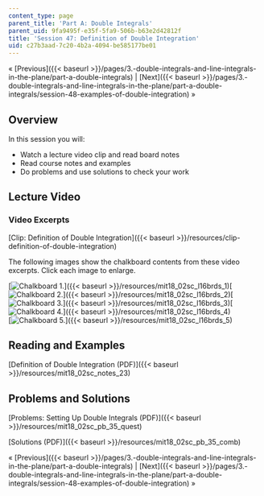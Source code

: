 ```yaml
---
content_type: page
parent_title: 'Part A: Double Integrals'
parent_uid: 9fa9495f-e35f-5fa9-506b-b63e2d42812f
title: 'Session 47: Definition of Double Integration'
uid: c27b3aad-7c20-4b2a-4094-be585177be01
---
```


« [Previous]({{< baseurl >}}/pages/3.-double-integrals-and-line-integrals-in-the-plane/part-a-double-integrals) | [Next]({{< baseurl >}}/pages/3.-double-integrals-and-line-integrals-in-the-plane/part-a-double-integrals/session-48-examples-of-double-integration) »

Overview
--------

In this session you will:

*   Watch a lecture video clip and read board notes
*   Read course notes and examples
*   Do problems and use solutions to check your work

Lecture Video
-------------

### Video Excerpts

[Clip: Definition of Double Integration]({{< baseurl >}}/resources/clip-definition-of-double-integration)

The following images show the chalkboard contents from these video excerpts. Click each image to enlarge.

[![Chalkboard 1.](BASEURL_PLACEHOLDER/resources/mit18_02sc_l16brds_1a)]({{< baseurl >}}/resources/mit18_02sc_l16brds_1)[![Chalkboard 2.](BASEURL_PLACEHOLDER/resources/mit18_02sc_l16brds_2a)]({{< baseurl >}}/resources/mit18_02sc_l16brds_2)[![Chalkboard 3.](BASEURL_PLACEHOLDER/resources/mit18_02sc_l16brds_3a)]({{< baseurl >}}/resources/mit18_02sc_l16brds_3)[![Chalkboard 4.](BASEURL_PLACEHOLDER/resources/mit18_02sc_l16brds_4a)]({{< baseurl >}}/resources/mit18_02sc_l16brds_4)  
[![Chalkboard 5.](BASEURL_PLACEHOLDER/resources/mit18_02sc_l16brds_5a)]({{< baseurl >}}/resources/mit18_02sc_l16brds_5)

Reading and Examples
--------------------

[Definition of Double Integration (PDF)]({{< baseurl >}}/resources/mit18_02sc_notes_23)

Problems and Solutions
----------------------

[Problems: Setting Up Double Integrals (PDF)]({{< baseurl >}}/resources/mit18_02sc_pb_35_quest)

[Solutions (PDF)]({{< baseurl >}}/resources/mit18_02sc_pb_35_comb)

« [Previous]({{< baseurl >}}/pages/3.-double-integrals-and-line-integrals-in-the-plane/part-a-double-integrals) | [Next]({{< baseurl >}}/pages/3.-double-integrals-and-line-integrals-in-the-plane/part-a-double-integrals/session-48-examples-of-double-integration) »